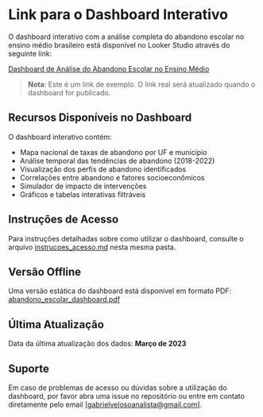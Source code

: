 # Link para o Dashboard Interativo

O dashboard interativo com a análise completa do abandono escolar no ensino médio brasileiro está disponível no Looker Studio através do seguinte link:

[Dashboard de Análise do Abandono Escolar no Ensino Médio](https://lookerstudio.google.com/reporting/0b659cca-54ad-466f-bb59-5370a8482497)

> **Nota**: Este é um link de exemplo. O link real será atualizado quando o dashboard for publicado.

## Recursos Disponíveis no Dashboard

O dashboard interativo contém:

- Mapa nacional de taxas de abandono por UF e município
- Análise temporal das tendências de abandono (2018-2022)
- Visualização dos perfis de abandono identificados
- Correlações entre abandono e fatores socioeconômicos
- Simulador de impacto de intervenções
- Gráficos e tabelas interativas filtráveis

## Instruções de Acesso

Para instruções detalhadas sobre como utilizar o dashboard, consulte o arquivo [instrucoes_acesso.md](instrucoes_acesso.md) nesta mesma pasta.

## Versão Offline

Uma versão estática do dashboard está disponível em formato PDF: [abandono_escolar_dashboard.pdf](abandono_escolar_dashboard.pdf)

## Última Atualização

Data da última atualização dos dados: **Março de 2023**

## Suporte

Em caso de problemas de acesso ou dúvidas sobre a utilização do dashboard, por favor abra uma issue no repositório ou entre em contato diretamente pelo email [gabrielvelosoanalista@gmail.com].

